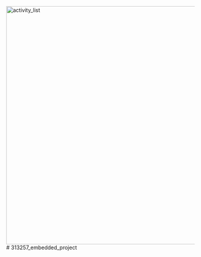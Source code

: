 <img width="636" alt="activity_list" src="https://user-images.githubusercontent.com/86049636/127744672-b8548d63-c62a-4487-971f-2bbb9434942b.png">
# 313257_embedded_project
